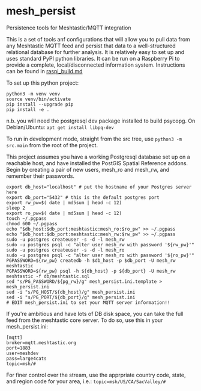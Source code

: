 # mesh_persist
Persistence tools for Meshtastic/MQTT integration

This is a set of tools anf configurations that will allow you to pull data from any Meshtastic MQTT feed
and persist that data to a well-structured relational database for further analysis.  It is relatively
easy to set up and uses standard PyPI python libraries.
It can be run on a Raspberry Pi to provide a complete, local/disconnected information system.  Instructions can be found in [raspi_build.md](raspi_build.md)

To set up this python project:
```
python3 -m venv venv
source venv/bin/activate
pip install --upgrade pip
pip install -e .
```
n.b. you will need the postgresql dev package installed to build psycopg.  On Debian/Ubuntu:
`apt get install libpq-dev`

To run in development mode, straight from the src tree, use `python3 -m src.main` from the root of the project.

This project assumes you have a working Postgresql database set up on a reachable host, and have installed the PostGIS
Spatial Reference addons.  Begin by creating a pair of new users, mesh_ro and mesh_rw, and remember their passwords.
```
export db_host="localhost" # put the hostname of your Postgres server here
export db_port="5432" # this is the default postgres port
export rw_pw=$( date | md5sum | head -c 12)
sleep 2
export ro_pw=$( date | md5sum | head -c 12)
touch ~/.pgpass
chmod 600 ~/.pgpass
echo "$db_host:$db_port:meshtastic:mesh_ro:$ro_pw" >> ~/.pgpass
echo "$db_host:$db_port:meshtastic:mesh_rw:$rw_pw" >> ~/.pgpass
sudo -u postgres createuser -s -d -l mesh_rw
sudo -u postgres psql -c "alter user mesh_rw with password '${rw_pw}'"
sudo -u postgres createuser -s -d -l mesh_ro
sudo -u postgres psql -c "alter user mesh_ro with password '${ro_pw}'"
PGPASSWORD=${rw_pw} createdb -h $db_host -p $db_port -U mesh_rw meshtastic
PGPASSWORD=${rw_pw} psql -h ${db_host} -p ${db_port} -U mesh_rw meshtastic -f db/meshtastic.sql
sed "s/PG_PASSWORD/${pg_rw}/g" mesh_persist.ini.template > mesh_persist.ini
sed -i "s/PG_HOST/${db_host}/g" mesh_persist.ini
sed -i "s/PG_PORT/${db_port}/g" mesh_persist.ini
# EDIT mesh_persist.ini to set your MQTT server information!!
```

If you're ambitious and have lots of DB disk space, you can take the full feed from the meshtastic core server.
To do so, use this in your mesh_persist.ini:
```
[mqtt]
broker=mqtt.meshtastic.org
port=1883
user=meshdev
pass=large4cats
topic=msh/#
```
For finer control over the stream, use the apprpriate country code, state, and region code for your area, i.e.:
`topic=msh/US/CA/SacValley/#`

